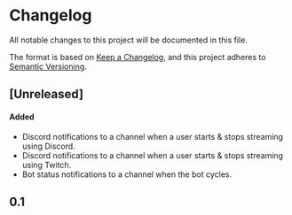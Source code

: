 # Changelog
All notable changes to this project will be documented in this file.

The format is based on [Keep a Changelog](https://keepachangelog.com/en/1.0.0/),
and this project adheres to [Semantic Versioning](https://semver.org/spec/v2.0.0.html).

## [Unreleased]
#### Added
- Discord notifications to a channel when a user starts & stops streaming using Discord.
- Discord notifications to a channel when a user starts & stops streaming using Twitch.
- Bot status notifications to a channel when the bot cycles.


## 0.1
